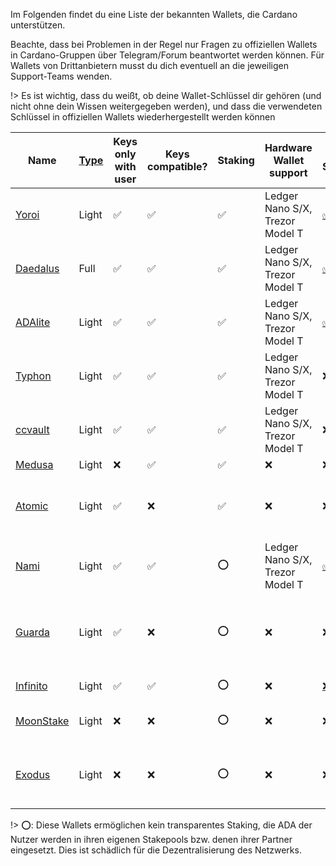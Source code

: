 
Im Folgenden findet du eine Liste der bekannten Wallets, die Cardano unterstützen.

Beachte, dass bei Problemen in der Regel nur Fragen zu offiziellen Wallets in Cardano-Gruppen über Telegram/Forum beantwortet werden können. Für Wallets von Drittanbietern musst du dich eventuell an die jeweiligen Support-Teams wenden.

!> Es ist wichtig, dass du weißt, ob deine Wallet-Schlüssel dir gehören (und nicht ohne dein Wissen weitergegeben werden), und dass die verwendeten Schlüssel in offiziellen Wallets wiederhergestellt werden können

|Name       |[Type][1]|Keys only with user|Keys compatible?|Staking|Hardware Wallet support        |Open Source|Creator |Platforms|
|-----------|---------|-------------------|----------------|-------|-------------------------------|-----------|--------|---------|
|[Yoroi]    |Light    |✅                |✅              |✅     |Ledger Nano S/X, Trezor Model T|[✅](https://github.com/emurgo/yoroi-frontend)|[Emurgo](https://emurgo.io)|Chromium Extension, Android, IPhone|
|[Daedalus] |Full     |✅                |✅              |✅     |Ledger Nano S/X, Trezor Model T|[✅](https://github.com/input-output-hk/daedalus)|[IOG](https://iohk.io)|Windows, MacOS, Linux|
|[ADAlite]  |Light    |✅                |✅              |✅     |Ledger Nano S/X, Trezor Model T|[✅](https://github.com/vacuumlabs/adalite)|[VacuumLabs](https://www.vacuumlabs.com/)|Web|
|[Typhon]   |Light    |✅                |✅              |✅     |Ledger Nano S/X, Trezor Model T|❌|[Strica](https://strica.io/#our-work)|Web, Chromium Extension|
|[ccvault]  |Light    |✅                |✅              |✅     |Ledger Nano S/X, Trezor Model T|❌|[Tastenkunst](https://tastenkunst.com/)|Web|
|[Medusa]   |Light    |❌                |✅              |✅     |❌                           |❌|[Denis Kalinin](https://t.me/Fell_x27)|Web|
|[Atomic]   |Light    |✅                |❌              |✅     |❌                           |❌|[Atomic]|Windows, MacOS, Linux, Android, IPhone|
|[Nami]     |Light    |✅                |✅              |⭕     |Ledger Nano S/X, Trezor Model T|[✅](https://github.com/Berry-Pool/nami-wallet)|[Berry SPO](https://berrypool.io)|Chromium Extension|
|[Guarda]   |Light    |✅                |❌              |⭕     |❌                           |❌|[Guarda]|Chromium extension, Web, Windows, Android, IPhone|
|[Infinito] |Light    |✅                |✅              |⭕     |❌                           |[❌](https://github.com/infinityblockchainlabs)|[Infinito]|Android, Iphone|
|[MoonStake]|Light    |❌                |❌              |⭕     |❌                           |❌|[MoonStake]|Web, Android, IPhone|
|[Exodus]   |Light    |❌                |❌              |⭕     |❌                           |❌|[Exodus]|Windows, MacOS, Linux, Android, IPhone|

!> ⭕: Diese Wallets ermöglichen kein transparentes Staking, die ADA der Nutzer werden in ihren eigenen Stakepools bzw. denen ihrer Partner eingesetzt. Dies ist schädlich für die Dezentralisierung des Netzwerks.

[1]: Wallets/types.md#software-wallets
[Daedalus]: https://daedaluswallet.io
[Yoroi]: https://yoroi-wallet.com
[ADAlite]: https://www.adalite.io
[Typhon]: https://typhonwallet.io
[Nami]: https://namiwallet.io
[ccvault]: https://ccvault.io
[Medusa]: https://adawallet.io/
[Atomic]: https://atomicwallet.io/
[Guarda]: https://guarda.com
[Exodus]: https://www.exodus.io/
[Infinito]: https://www.infinitowallet.io
[MoonStake]: https://moonstake.io/
